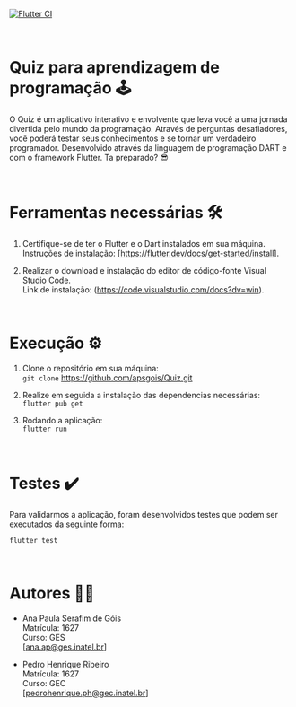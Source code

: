 [![Flutter CI](https://github.com/apsgois/Quiz/actions/workflows/dart.yml/badge.svg)](https://github.com/apsgois/Quiz/actions/workflows/dart.yml) </p> <br>

<h1 align="left">Quiz para aprendizagem de programação 🕹️</h1>
O Quiz é um aplicativo interativo e envolvente que leva você a uma jornada divertida pelo mundo da programação. Através de perguntas desafiadores, você poderá testar seus conhecimentos e se tornar um verdadeiro programador. Desenvolvido através da linguagem de programação DART e com o framework Flutter. Ta preparado? 😎 </p> <br>

<h1 align="left"> Ferramentas necessárias 🛠️</h1>

1. Certifique-se de ter o Flutter e o Dart instalados em sua máquina. <br> Instruções de instalação: [https://flutter.dev/docs/get-started/install].  </p>

2. Realizar o download e instalação do editor de código-fonte Visual Studio Code. <br> Link de instalação: (https://code.visualstudio.com/docs?dv=win). </p> <br>


<h1 align="lef"> Execução ⚙️</h1>

1. Clone o repositório em sua máquina: <br>
`git clone` https://github.com/apsgois/Quiz.git


2. Realize em seguida a instalação das dependencias necessárias:<br>
`flutter pub get` 


3. Rodando a aplicação: <br>
`flutter run`
</p> <br>


<h1 align="left"> Testes ✔️ </h1>
Para validarmos a aplicação, foram desenvolvidos testes que podem ser executados da seguinte forma:<br>

`flutter test` 
</p> <br>


<h1 align="left"> Autores 🤜🤛 </h1> 

- Ana Paula Serafim de Góis   
Matrícula: 1627     
Curso: GES <br>
[ana.ap@ges.inatel.br] 

- Pedro Henrique Ribeiro    
Matrícula: 1627     
Curso: GEC <br>
[pedrohenrique.ph@gec.inatel.br] 
